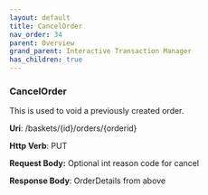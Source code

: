 ```yaml
---
layout: default
title: CancelOrder
nav_order: 34
parent: Overview
grand_parent: Interactive Transaction Manager
has_children: true
---
```

### CancelOrder

This is used to void a previously created order.

**Uri**: /baskets/{id}/orders/{orderid}

**Http Verb**: PUT

**Request Body:** Optional int reason code for cancel

**Response Body**: OrderDetails from above
